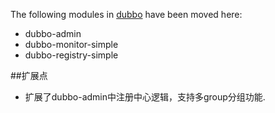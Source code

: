 The following modules in [dubbo](https://github.com/alibaba/dubbo) have been moved here:

* dubbo-admin
* dubbo-monitor-simple
* dubbo-registry-simple

##扩展点

* 扩展了dubbo-admin中注册中心逻辑，支持多group分组功能.